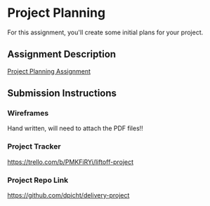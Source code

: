# Project Planning
For this assignment, you'll create some initial plans for your project.

## Assignment Description
[Project Planning Assignment](https://education.launchcode.org/liftoff/modules/assignments/project-planning)

## Submission Instructions

### Wireframes

Hand written, will need to attach the PDF files!!

### Project Tracker

https://trello.com/b/PMKFiRYi/liftoff-project

### Project Repo Link

https://github.com/dpicht/delivery-project
